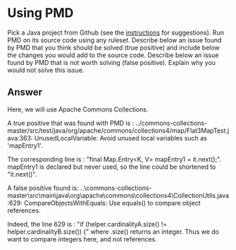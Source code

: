 # Using PMD

Pick a Java project from Github (see the [instructions](../sujet.md) for suggestions). Run PMD on its source code using any ruleset. Describe below an issue found by PMD that you think should be solved (true positive) and include below the changes you would add to the source code. Describe below an issue found by PMD that is not worth solving (false positive). Explain why you would not solve this issue.

## Answer
Here, we will use Apache Commons Collections.

A true positive that was found with PMD is :
../commons-collections-master/src/test/java/org/apache/commons/collections4/map/Flat3MapTest.java:363:	UnusedLocalVariable:	Avoid unused local variables such as 'mapEntry1'.

The corresponding line is : "final Map.Entry<K, V> mapEntry1 = it.next();".
mapEntry1 is declared but never used, so the line could be shortened to "it.next()".


A false positive found is:
..\commons-collections-master\src\main\java\org\apache\commons\collections4\CollectionUtils.java:629: CompareObjectsWithEquals:       Use equals() to compare object references.

Indeed, the line 629 is : "if (helper.cardinalityA.size() != helper.cardinalityB.size()) {" where .size() returns an integer.
Thus we do want to compare integers here, and not references.
